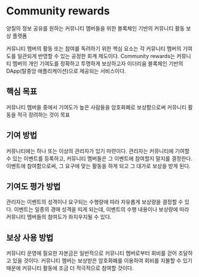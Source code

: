 # Community rewards
양질의 정보 공유를 원하는 커뮤니티 멤버들을 위한 블록체인 기반의 커뮤니티 활동 보상 플랫폼

커뮤니티 멤버의 활동 또는 참여를 독려하기 위한 핵심 요소는 각 커뮤니티 멤버의 기여도를 일관되게 반영할 수 있는 공정한 회계 제도이다. Community rewards는 커뮤니티 멤버의 개인 기여도를 정확하고 투명하게 보상하고자 이더리움 블록체인 기반의 DApp(탈중앙 애플리케이션)으로 제공되는 서비스이다.

## 핵심 목표
커뮤니티 멤버들 중에서 기여도가 높은 사람들을 암호화폐로 보상함으로써 커뮤니티 활동을 적극 장려하는 것이 목표

## 기여 방법
커뮤니티에는 하나 또는 이상의 관리자가 있기 마련이다. 관리자는 커뮤니티에 기여할 수 있는 이벤트를 등록하고, 커뮤니티 멤버들은 그 이벤트에 참여할지 말지를 결정한다. 이벤트에 참여함으로써, 그 요구에 맞는 활동을 하게 되고 그 대가로 보상을 받게 된다.

## 기여도 평가 방법
관리자는 이벤트의 성격이나 요구되는 수행량에 따라 자유롭게 보상량을 결정할 수 있다. 이벤트는 일종의 경매 성격을 띠게 되는데, 이벤트의 수행 내용이나 보상량에 따라 커뮤니티 멤버들의 참여도가 좌지우지될 수 있다.

## 보상 사용 방법
커뮤니티 운영에 필요한 자본금은 일반적으로 커뮤니티 멤버로부터 회비를 걷어 조달하고 있을 것이다. 커뮤니티 멤버는 보상받은 암호화폐를 이용하여 회비를 지불할 수 있기 때문에 커뮤니티 활동에 조금 더 적극적으로 참여할 것이다.
